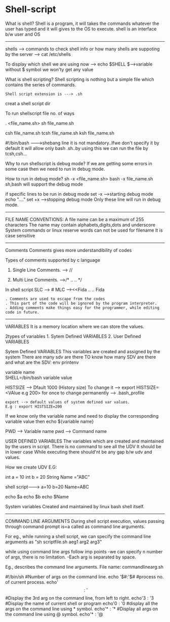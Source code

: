# Shell-script
What is shell?
	Shell is a program, it will takes the commands whatever the user has typed and it will gives to the OS to execute.
	shell is an interface b/w user and OS
 
--------------------------------------------------------------------------------------------------------------
shells --> commands
to check shell info or how many shells are suppoting by the server --> cat /etc/shells

To display which shell we are using now
	--> echo $SHELL 
		$-->variable 
	without $ symbol we won'ty get any value 
	
What is shell scripting?
	Shell scripting is nothing but a simple file which contains the series of commands.
	
	Shell script extension is ---> .sh 

creat a shell script dir

To run shellscript file no. of ways

. <file_name.sh>
sh file_name.sh

csh file_name.sh
tcsh file_name.sh
ksh file_name.sh

#!/bin/bash   --->shebang line
	it is not mandatory..Ifwe don't specify it by default it will allow only bash .sh..by using this we can run the file by tcsh,csh...
	
Why to run shellscript is debug mode?
	If we are getting some errors in some case then we need to run in debug mode. 
	
How to run in debug mode?
	sh -x <file_name.sh>
	bash -x file_name.sh
sh,bash will support the debug mode 

if specific lines to be run in debug mode
set -x						-->starting debug mode
echo "...."
set +x						-->stopping debug mode
Only these line will run in debug mode.

---------------------------------------------------------------------------------------------------------------------------------
FILE NAME CONVENTIONS:
	A file name can be a maximum of 255 characters
	The name may contain alphabets,digits,dots and underscore
	System commands or linux reserve words can not be used for filename
	It is case sensitive

----------------------------------------------------------------------------------------------------------------------------------
Comments
	Comments gives more understandibility of codes

Types of comments supported by c language
1. Single Line Comments. --> //
       
2. Multi Line Comments. -->/*
	                    ..
   	                    ..
                           */
							
In shell script 
SLC --> #
MLC --><<Fida
	..
	..
	Fida
		
	. Comments are used to escape from the codes
	. This part of the code will be ignored by the program interpreter.
	. Adding comments make things easy for the programmer, while editing code in future.

---------------------------------------------------------------------------------------------------------------------	
VARIABLES
	It is a memory location where we can store the values.

2types of variables
	1. Sytem Defined VARIABLES
	2. User Defined VARIABLES
	
Sytem Defined VARIABLES
	This variables are created and assigned by the system
	There are many sdv are there
TO know how many SDV are there and what are the SDV:
	env
	printenv

 			
variable name			
SHELL=/bin/bash
	   variable value
		
HISTSIZE --> Dfault 1000 (History size)
To change it --> export HISTSIZE=<VAlue e.g 200> for once
to change permanently --> .bash_profile

	export --> default values of system defined var values.
	E.g : export HISTSIZE=200

If we know only the variable name and need to display the corresponding variable value then
		echo ${variable name}

PWD	--> Variable name 
pwd --> Command name

USER DEFINED VARIABLES
	The variables which are created and maintained by the users in script.
	There is no command to see all the UDV
	It should be in lower case
	While executing there should'nt be any gap b/w udv and values.

How we create UDV
E.G:

int a = 10
int b = 20
String Name ="ABC"

shell script--->
a=10
b=20
Name=ABC

echo $a
echo $b
echo $Name

System variables
	Created and maintained by linux bash shell itself.
 
 ----------------------------------------------------------------------------------------------------------------------------
 COMMAND LINE ARGUMENTS
	During shell script execution, values passing  through command prompt is=a called as command line 
arguments.

For eg., while running a shell script, we can specify the command line arguments as 
"sh scriptfile.sh aeg1 arg2 arg3"
 
while using command line args follow imp points
	-we can specify n number of args, there is no limitation.
	-Each arg is separated by space.

Eg., describes the command line arguments.
File name: commandlinearg.sh

#!/bin/sh
#Number of args on the command line.
echo '$#:'$#
#process no. of current process.
echo'$$:'$$
#Display the 3rd arg on the command line, from left to right.
echo'$3:'$3
#Display the name of current shell or program
echo'$0:'$0
#display all the args on the command line using * symbol.
echo'$*:'$*
#Display all args on the command line using @ symbol.
echo'$*:'$@
